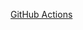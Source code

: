 [GitHub Actions](https://github.com/haruka-aibara/tech-learnings/tree/main/Version%20Control%20Systems/git_github_roadmap/07_GitHub%E3%83%AF%E3%83%BC%E3%82%AF%E3%83%95%E3%83%AD%E3%83%BC/07-02_GitHub%20Actions)

